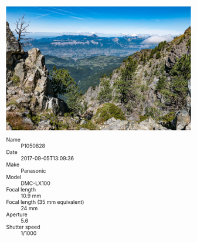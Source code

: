 [![P1050828](/photos/hd/P1050828.jpg)](/photos/full/P1050828.jpg?raw=true)

<dl>
  <dt>Name</dt>
  <dd>P1050828</dd>
  <dt>Date</dt>
  <dd>2017-09-05T13:09:36</dd>
  <dt>Make</dt>
  <dd>Panasonic</dd>
  <dt>Model</dt>
  <dd>DMC-LX100</dd>
  <dt>Focal length</dt>
  <dd>10.9 mm</dd>
  <dt>Focal length (35 mm equivalent)</dt>
  <dd>24 mm</dd>
  <dt>Aperture</dt>
  <dd>5.6</dd>
  <dt>Shutter speed</dt>
  <dd>1/1000</dd>
</dl>
